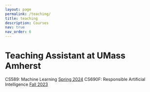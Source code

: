 ```yaml
---
layout: page
permalink: /teaching/
title: teaching
description: Courses
nav: true
nav_order: 6
---
```


# Teaching Assistant at UMass Amherst

CS589: Machine Learning [Spring 2024](https://people.cs.umass.edu/~bsilva/courses/CMPSCI_589/Spring2024/)
CS690F: Responsible Artificial Intelligence [Fall 2023](https://przemyslslaw.github.io/teaching/2023-fall_ResponsibleAI)